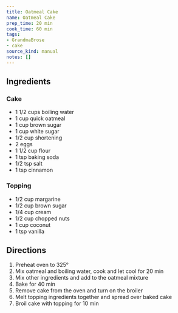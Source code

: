 ```yaml
---
title: Oatmeal Cake
name: Oatmeal Cake
prep_time: 20 min
cook_time: 60 min
tags:
- GrandmaBrose
- cake
source_kind: manual
notes: []
---
```


## Ingredients
### Cake
- 1 1/2 cups boiling water
- 1 cup quick oatmeal
- 1 cup brown sugar
- 1 cup white sugar
- 1/2 cup shortening
- 2 eggs
- 1 1/2 cup flour
- 1 tsp baking soda
- 1/2 tsp salt
- 1 tsp cinnamon

### Topping
- 1/2 cup margarine
- 1/2 cup brown sugar
- 1/4 cup cream
- 1/2 cup chopped nuts
- 1 cup coconut
- 1 tsp vanilla


## Directions
1. Preheat oven to 325°
2. Mix oatmeal and boiling water, cook and let cool for 20 min
3. Mix other ingredients and add to the oatmeal mixture
4. Bake for 40 min
5. Remove cake from the oven and turn on the broiler
6. Melt topping ingredients together and spread over baked cake
7. Broil cake with topping for 10 min
